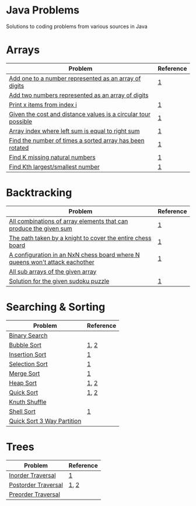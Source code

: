 # Java Problems
Solutions to coding problems from various sources in Java

# Arrays

| Problem                                                  | Reference   |
| -------------------------------------------------------- |--------------------------------------------------------|
| [Add one to a number represented as an array of digits](src/array/Add_One_To_An_Array.java) | [1](http://codereview.stackexchange.com/questions/43343/add-one-to-a-number-represented-as-an-array-of-digits) |
| [Add two numbers represented as an array of digits](src/array/Add_Two_Arrays.java) |  |
| [Print x items from index i](src/array/Circular_Array.java)| [1](http://www.geeksforgeeks.org/circular-array/) |
| [Given the cost and distance values is a circular tour possible](src/array/Circular_Tour.java)| [1](http://www.geeksforgeeks.org/find-a-tour-that-visits-all-stations/) |
| [Array index where left sum is equal to right sum](src/array/Equilibrium_Index.java)|[1](http://www.geeksforgeeks.org/equilibrium-index-of-an-array/)|
| [Find the number of times a sorted array has been rotated](src/array/Find_Rotations.java)|[1](https://practice.geeksforgeeks.org/problems/rotation4723/1)|
| [Find K missing natural numbers](src/array/Missing_Natural_Numbers.java)|[1](https://practice.geeksforgeeks.org/problems/first-k-natural-numbers2135/1#)|
| [Find Kth largest/smallest number](src/array/Kth_Largest.java)|[1](http://www.geeksforgeeks.org/k-largestor-smallest-elements-in-an-array/)|

# Backtracking

| Problem                                                    | Reference   |
| ---------------------------------------------------------- |--------------------------------------------------------|
| [All combinations of array elements that can produce the given sum](src/backtracking/Combination_Sum.java) | [1](https://discuss.leetcode.com/topic/46161/a-general-approach-to-backtracking-questions-in-java-subsets-permutations-combination-sum-palindrome-partitioning) |
| [The path taken by a knight to cover the entire chess board](src/array/Knights_Tour.java) | [1](http://www.geeksforgeeks.org/backtracking-set-1-the-knights-tour-problem/) |
| [A configuration in an NxN chess board where N queens won't attack eachother](src/array/N_Queens.java) | [1](http://www.geeksforgeeks.org/backtracking-set-3-n-queen-problem/) |
| [All sub arrays of the given array](src/array/Subsets.java) |  |
| [Solution for the given sudoku puzzle](src/array/Sudoku_Solver.java) | [1](http://www.geeksforgeeks.org/backtracking-set-7-suduku/) |

# Searching & Sorting
| Problem                                                    |Reference   |
| ---------------------------------------------------------- |--------------------------------------------------------|
| [Binary Search](src/sorting_searching/Binary_Search.java)| | |
| [Bubble Sort](src/sorting_searching/Bubble_Sort.java)| [1](https://visualgo.net/sorting), [2](https://www.cs.umd.edu/class/sum2003/cmsc311/Notes/BitOp/xor.html)|
| [Insertion Sort](src/sorting_searching/Insertion_Sort.java)| [1](https://visualgo.net/sorting)|
| [Selection Sort](src/sorting_searching/Selection_Sort.java)| [1](https://visualgo.net/sorting)|
| [Merge Sort](src/sorting_searching/Merge_Sort.java)| [1](https://visualgo.net/sorting)|
| [Heap Sort](src/sorting_searching/Heap_Sort.java)| [1](https://www.cs.usfca.edu/~galles/visualization/HeapSort.html), [2](https://www.geeksforgeeks.org/heap-sort/?ref=lbp) |
| [Quick Sort](src/sorting_searching/Quick_Sort.java)| [1](https://www.cs.usfca.edu/~galles/visualization/ComparisonSort.html), [2](https://www.geeksforgeeks.org/quick-sort/) |
| [Knuth Shuffle](src/sorting_searching/Knuth_Shuffle.java)| | 
| [Shell Sort](src/sorting_searching/Shell_Sort.java)| [1](https://www.geeksforgeeks.org/shellsort/)| 
| [Quick Sort 3 Way Partition](src/sorting_searching/Quick_Sort_Three_Way_Partition.java)| |

# Trees
| Problem                                                    |Reference   |
| ---------------------------------------------------------- |--------------------------------------------------------|
| [Inorder Traversal](src/tree/traversal/Inorder_Traversal.java)| [1](http://www.geeksforgeeks.org/inorder-tree-traversal-without-recursion/) |
| [Postorder Traversal](src/tree/traversal/Postorder_Traversal.java)| [1](http://www.geeksforgeeks.org/iterative-postorder-traversal-using-stack/), [2](http://www.geeksforgeeks.org/iterative-postorder-traversal/)|
| [Preorder Traversal](src/tree/traversal/Preorder_Traversal.java)||
